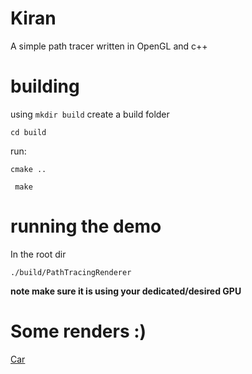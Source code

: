 # Kiran
A simple path tracer written in OpenGL and c++


# building
using ```mkdir build``` create a build folder  
  
```cd build```
  
run:
  
```cmake ..```  
  
``` make```    

# running the demo  
  
In the root dir  

```./build/PathTracingRenderer```
  
**note make sure it is using your dedicated/desired GPU**

# Some renders :)

[Car](readme/reflection.png)
